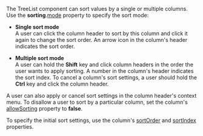 The TreeList component can sort values by a single or multiple columns. Use the **sorting**.[mode](/Documentation/ApiReference/UI_Components/dxTreeList/Configuration/sorting/#mode) property to specify the sort mode:

- **Single sort mode**       
A user can click the column header to sort by this column and click it again to change the sort order. An arrow icon in the column's header indicates the sort order.

- **Multiple sort mode**         
A user can hold the **Shift** key and click column headers in the order the user wants to apply sorting. A number in the column's header indicates the sort index. To cancel a column's sort settings, a user should hold the **Ctrl** key and click the column header.

A user can also apply or cancel sort settings in the column header's context menu. To disallow a user to sort by a particular column, set the column's [allowSorting](/Documentation/ApiReference/UI_Components/dxTreeList/Configuration/columns/#allowSorting) property to **false**.

To specify the initial sort settings, use the column's [sortOrder](/Documentation/ApiReference/UI_Components/dxTreeList/Configuration/columns/#sortOrder) and [sortIndex](/Documentation/ApiReference/UI_Components/dxTreeList/Configuration/columns/#sortIndex) properties.
